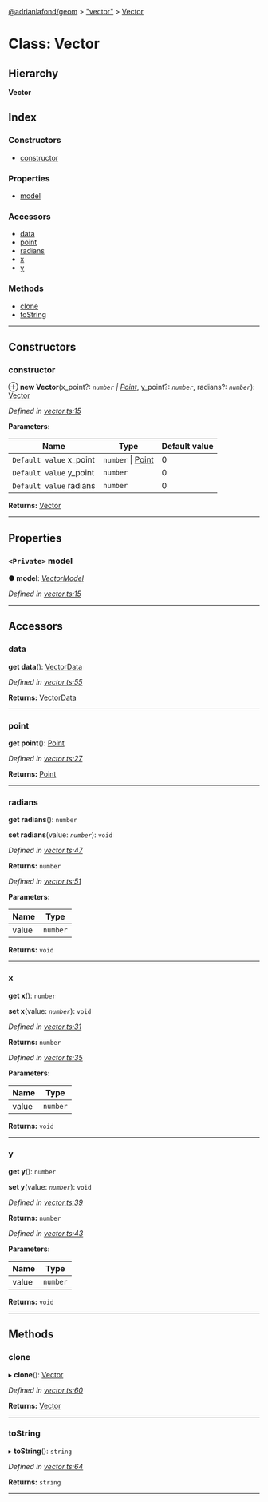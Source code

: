 [@adrianlafond/geom](../README.md) > ["vector"](../modules/_vector_.md) > [Vector](../classes/_vector_.vector.md)

# Class: Vector

## Hierarchy

**Vector**

## Index

### Constructors

* [constructor](_vector_.vector.md#constructor)

### Properties

* [model](_vector_.vector.md#model)

### Accessors

* [data](_vector_.vector.md#data)
* [point](_vector_.vector.md#point)
* [radians](_vector_.vector.md#radians)
* [x](_vector_.vector.md#x)
* [y](_vector_.vector.md#y)

### Methods

* [clone](_vector_.vector.md#clone)
* [toString](_vector_.vector.md#tostring)

---

## Constructors

<a id="constructor"></a>

###  constructor

⊕ **new Vector**(x_point?: *`number` \| [Point](_point_.point.md)*, y_point?: *`number`*, radians?: *`number`*): [Vector](_vector_.vector.md)

*Defined in [vector.ts:15](https://github.com/adrianlafond/geom/blob/c529274/src/vector.ts#L15)*

**Parameters:**

| Name | Type | Default value |
| ------ | ------ | ------ |
| `Default value` x_point | `number` \| [Point](_point_.point.md) | 0 |
| `Default value` y_point | `number` | 0 |
| `Default value` radians | `number` | 0 |

**Returns:** [Vector](_vector_.vector.md)

___

## Properties

<a id="model"></a>

### `<Private>` model

**● model**: *[VectorModel](../interfaces/_vector_.vectormodel.md)*

*Defined in [vector.ts:15](https://github.com/adrianlafond/geom/blob/c529274/src/vector.ts#L15)*

___

## Accessors

<a id="data"></a>

###  data

**get data**(): [VectorData](../interfaces/_vector_.vectordata.md)

*Defined in [vector.ts:55](https://github.com/adrianlafond/geom/blob/c529274/src/vector.ts#L55)*

**Returns:** [VectorData](../interfaces/_vector_.vectordata.md)

___
<a id="point"></a>

###  point

**get point**(): [Point](_point_.point.md)

*Defined in [vector.ts:27](https://github.com/adrianlafond/geom/blob/c529274/src/vector.ts#L27)*

**Returns:** [Point](_point_.point.md)

___
<a id="radians"></a>

###  radians

**get radians**(): `number`

**set radians**(value: *`number`*): `void`

*Defined in [vector.ts:47](https://github.com/adrianlafond/geom/blob/c529274/src/vector.ts#L47)*

**Returns:** `number`

*Defined in [vector.ts:51](https://github.com/adrianlafond/geom/blob/c529274/src/vector.ts#L51)*

**Parameters:**

| Name | Type |
| ------ | ------ |
| value | `number` |

**Returns:** `void`

___
<a id="x"></a>

###  x

**get x**(): `number`

**set x**(value: *`number`*): `void`

*Defined in [vector.ts:31](https://github.com/adrianlafond/geom/blob/c529274/src/vector.ts#L31)*

**Returns:** `number`

*Defined in [vector.ts:35](https://github.com/adrianlafond/geom/blob/c529274/src/vector.ts#L35)*

**Parameters:**

| Name | Type |
| ------ | ------ |
| value | `number` |

**Returns:** `void`

___
<a id="y"></a>

###  y

**get y**(): `number`

**set y**(value: *`number`*): `void`

*Defined in [vector.ts:39](https://github.com/adrianlafond/geom/blob/c529274/src/vector.ts#L39)*

**Returns:** `number`

*Defined in [vector.ts:43](https://github.com/adrianlafond/geom/blob/c529274/src/vector.ts#L43)*

**Parameters:**

| Name | Type |
| ------ | ------ |
| value | `number` |

**Returns:** `void`

___

## Methods

<a id="clone"></a>

###  clone

▸ **clone**(): [Vector](_vector_.vector.md)

*Defined in [vector.ts:60](https://github.com/adrianlafond/geom/blob/c529274/src/vector.ts#L60)*

**Returns:** [Vector](_vector_.vector.md)

___
<a id="tostring"></a>

###  toString

▸ **toString**(): `string`

*Defined in [vector.ts:64](https://github.com/adrianlafond/geom/blob/c529274/src/vector.ts#L64)*

**Returns:** `string`

___


